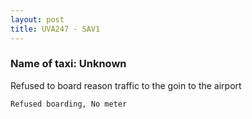```yaml
---
layout: post
title: UVA247 - SAV1
---
```


### Name of taxi: Unknown

Refused to board reason traffic to the goin to the airport

```Refused boarding, No meter```

